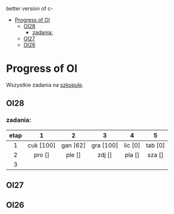 better version of c-


- [Progress of OI](#progress-of-oi)
  - [OI28](#oi28)
    - [zadania:](#zadania)
  - [OI27](#oi27)
  - [OI26](#oi26)


# Progress of OI

Wszystkie zadania na [szkopule](https://szkopul.edu.pl/task_archive/oi/).

## OI28

### zadania:
| etap  |     1     |    2     |     3     |    4    |    5     |
| :---: | :-------: | :------: | :-------: | :-----: | :------: |
|   1   | cuk [100] | gan [62] | gra [100] | lic [0] | tab  [0] |
|   2   |  pro []   |  ple []  |  zdj []   | pla []  |  sza []  |
|   3   |           |


## OI27

## OI26



